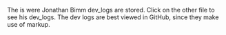 The is were Jonathan Bimm dev_logs are stored. Click on the other file to see his dev_logs. The dev logs are best viewed in GitHub,
since they make use of markup.

